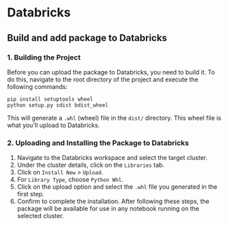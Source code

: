 # Databricks

## Build and add package to Databricks

### 1. Building the Project
   
Before you can upload the package to Databricks, you need to build it. To do this, navigate to the root directory of the project and execute the following commands:

```
pip install setuptools wheel
python setup.py sdist bdist_wheel
```
This will generate a `.whl` (wheel) file in the `dist/` directory. This wheel file is what you'll upload to Databricks.

### 2. Uploading and Installing the Package to Databricks

1. Navigate to the Databricks workspace and select the target cluster.
2. Under the cluster details, click on the `Libraries` tab.
3. Click on `Install New` > `Upload`.
4. For `Library Type`, choose `Python Whl`.
5. Click on the upload option and select the `.whl` file you generated in the first step.
6. Confirm to complete the installation.
After following these steps, the package will be available for use in any notebook running on the selected cluster.

